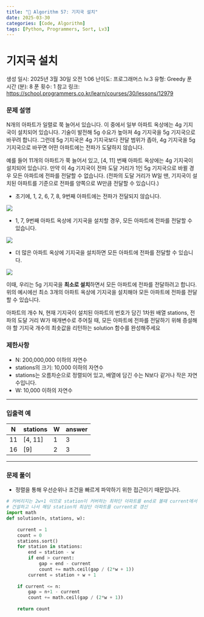 ```yaml
---
title: "🧠 Algorithm 57: 기지국 설치"
date: 2025-03-30
categories: [Code, Algorithm]
tags: [Python, Programmers, Sort, Lv3]
---
```


# 기지국 설치

생성 일시: 2025년 3월 30일 오전 1:06
난이도: 프로그래머스 lv.3
유형: Greedy
푼 시간 (분): 8
푼 횟수: 1
참고 링크: https://school.programmers.co.kr/learn/courses/30/lessons/12979

### **문제 설명**

N개의 아파트가 일렬로 쭉 늘어서 있습니다. 이 중에서 일부 아파트 옥상에는 4g 기지국이 설치되어 있습니다. 기술이 발전해 5g 수요가 높아져 4g 기지국을 5g 기지국으로 바꾸려 합니다. 그런데 5g 기지국은 4g 기지국보다 전달 범위가 좁아, 4g 기지국을 5g 기지국으로 바꾸면 어떤 아파트에는 전파가 도달하지 않습니다.

예를 들어 11개의 아파트가 쭉 늘어서 있고, [4, 11] 번째 아파트 옥상에는 4g 기지국이 설치되어 있습니다. 만약 이 4g 기지국이 전파 도달 거리가 1인 5g 기지국으로 바뀔 경우 모든 아파트에 전파를 전달할 수 없습니다. (전파의 도달 거리가 W일 땐, 기지국이 설치된 아파트를 기준으로 전파를 양쪽으로 W만큼 전달할 수 있습니다.)

- 초기에, 1, 2, 6, 7, 8, 9번째 아파트에는 전파가 전달되지 않습니다.

![](https://grepp-programmers.s3.ap-northeast-2.amazonaws.com/files/production/fcb45e06-ebb2-4d93-98cc-b6203185e933/%E1%84%80%E1%85%B5%E1%84%8C%E1%85%B5%E1%84%80%E1%85%AE%E1%86%A8%E1%84%89%E1%85%A5%E1%86%AF%E1%84%8E%E1%85%B51_pvskxt.png)

- 1, 7, 9번째 아파트 옥상에 기지국을 설치할 경우, 모든 아파트에 전파를 전달할 수 있습니다.

![](https://grepp-programmers.s3.ap-northeast-2.amazonaws.com/files/production/dd31ddb8-f50d-404c-a6f5-8d6a1d88f620/%E1%84%80%E1%85%B5%E1%84%8C%E1%85%B5%E1%84%80%E1%85%AE%E1%86%A8%E1%84%89%E1%85%A5%E1%86%AF%E1%84%8E%E1%85%B52_kml0pb.png)

- 더 많은 아파트 옥상에 기지국을 설치하면 모든 아파트에 전파를 전달할 수 있습니다.

![](https://grepp-programmers.s3.ap-northeast-2.amazonaws.com/files/production/f5801b12-f683-422d-b26f-5e23e72915dc/%E1%84%80%E1%85%B5%E1%84%8C%E1%85%B5%E1%84%80%E1%85%AE%E1%86%A8%E1%84%89%E1%85%A5%E1%86%AF%E1%84%8E%E1%85%B53_xhv7r3.png)

이때, 우리는 5g 기지국을 **최소로 설치**하면서 모든 아파트에 전파를 전달하려고 합니다. 위의 예시에선 최소 3개의 아파트 옥상에 기지국을 설치해야 모든 아파트에 전파를 전달할 수 있습니다.

아파트의 개수 N, 현재 기지국이 설치된 아파트의 번호가 담긴 1차원 배열 stations, 전파의 도달 거리 W가 매개변수로 주어질 때, 모든 아파트에 전파를 전달하기 위해 증설해야 할 기지국 개수의 최솟값을 리턴하는 solution 함수를 완성해주세요

### 제한사항

- N: 200,000,000 이하의 자연수
- stations의 크기: 10,000 이하의 자연수
- stations는 오름차순으로 정렬되어 있고, 배열에 담긴 수는 N보다 같거나 작은 자연수입니다.
- W: 10,000 이하의 자연수

---

### 입출력 예

| N | stations | W | answer |
| --- | --- | --- | --- |
| 11 | [4, 11] | 1 | 3 |
| 16 | [9] | 2 | 3 |

---

### 문제 풀이

- 정렬을 통해 우선순위나 조건을 빠르게 파악하기 위한 접근이기 때문입니다.

```python
# 커버리지는 2w+1 이므로 station이 커버하는 최하단 아파트를 end로 볼때 current에서 end까지의 아파트 갯수를 커버리지 만큼 나눈 값만큼 기지국 건설
# 건설하고 나서 해당 station의 최상단 아파트를 current로 갱신
import math
def solution(n, stations, w):
    
    current = 1
    count = 0
    stations.sort()
    for station in stations:
        end = station - w
        if end > current:
            gap = end - current 
            count += math.ceil(gap / (2*w + 1))
        current = station + w + 1
        
    if current <= n:
        gap = n+1 - current
        count += math.ceil(gap / (2*w + 1))
        
    return count
```
